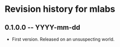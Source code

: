 # Revision history for mlabs

## 0.1.0.0 -- YYYY-mm-dd

* First version. Released on an unsuspecting world.
